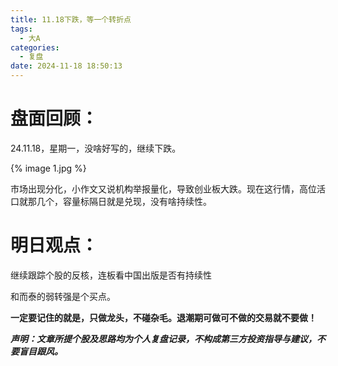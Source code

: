 ```yaml
---
title: 11.18下跌，等一个转折点
tags:
  - 大A
categories:
  - 复盘
date: 2024-11-18 18:50:13
---
```




# 盘面回顾：

24.11.18，星期一，没啥好写的，继续下跌。

{% image 1.jpg %}

市场出现分化，小作文又说机构举报量化，导致创业板大跌。现在这行情，高位活口就那几个，容量标隔日就是兑现，没有啥持续性。



# 明日观点：

继续跟踪个股的反核，连板看中国出版是否有持续性

和而泰的弱转强是个买点。



**一定要记住的就是，只做龙头，不碰杂毛。退潮期可做可不做的交易就不要做！**



***声明：文章所提个股及思路均为个人复盘记录，不构成第三方投资指导与建议，不要盲目跟风。***
